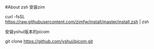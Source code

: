 #About zsh
安装zim

curl -fsSL https://raw.githubusercontent.com/zimfw/install/master/install.zsh | zsh

安装yshui版本的picom

git clone https://github.com/yshui/picom.git
